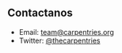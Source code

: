 <h2>Contactanos</h2>

<ul>
<li>Email: <a href="mailto:team@carpentries.org">team@carpentries.org</a></li>
<li>Twitter: <a href="https://twitter.com/thecarpentries">@thecarpentries</a></li>
</ul>
